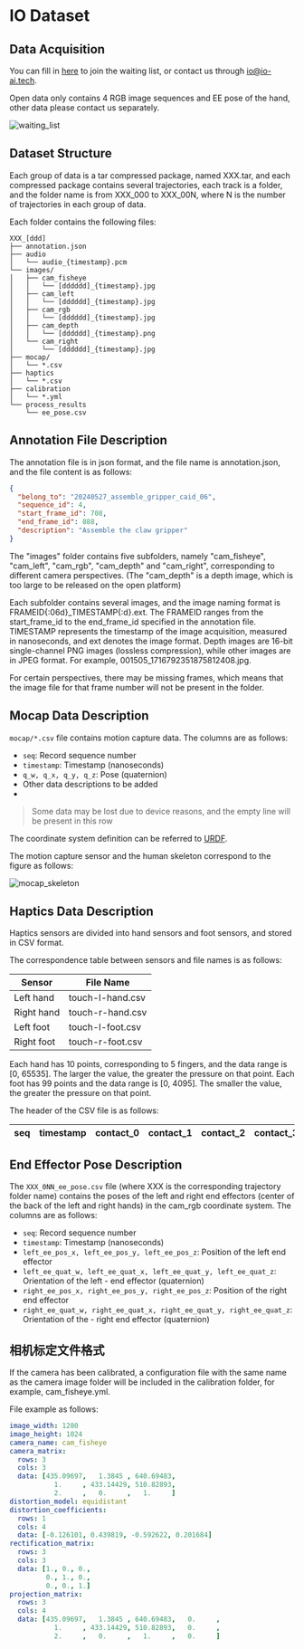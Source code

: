 # IO Dataset

## Data Acquisition

You can fill in [here](https://forms.gle/fDdyipTKDZaL34zC6) to join the waiting list, or contact us through [io@io-ai.tech](mailto:io@io-ai.tech).

Open data only contains 4 RGB image sequences and EE pose of the hand, other data please contact us separately.

![waiting_list](assets/waiting_list_form.png)

## Dataset Structure

Each group of data is a tar compressed package, named XXX.tar, and each compressed package contains several trajectories, each track is a folder, and the folder name is from XXX_000 to XXX_00N, where N is the number of trajectories in each group of data.

Each folder contains the following files:

```
XXX_[ddd]
├── annotation.json
├── audio
│   └── audio_{timestamp}.pcm
└── images/
│   ├── cam_fisheye
│   │   └── [dddddd]_{timestamp}.jpg
│   ├── cam_left
│   │   └── [dddddd]_{timestamp}.jpg
│   ├── cam_rgb
│   │   └── [dddddd]_{timestamp}.jpg
│   ├── cam_depth
│   │   └── [dddddd]_{timestamp}.png
│   └── cam_right
│       └── [dddddd]_{timestamp}.jpg
├── mocap/
│   └── *.csv
├── haptics
│   └── *.csv
├── calibration
│   └── *.yml
└── process_results
    └── ee_pose.csv
```

## Annotation File Description

The annotation file is in json format, and the file name is annotation.json, and the file content is as follows:

```json
{
  "belong_to": "20240527_assemble_gripper_caid_06",
  "sequence_id": 4,
  "start_frame_id": 708,
  "end_frame_id": 888,
  "description": "Assemble the claw gripper"
}

```

The "images" folder contains five subfolders, namely "cam_fisheye", "cam_left", "cam_rgb", "cam_depth" and "cam_right", corresponding to different camera perspectives. (The "cam_depth" is a depth image, which is too large to be released on the open platform)

Each subfolder contains several images, and the image naming format is FRAMEID{:06d}_TIMESTAMP{:d}.ext. The FRAMEID ranges from the start_frame_id to the end_frame_id specified in the annotation file. TIMESTAMP represents the timestamp of the image acquisition, measured in nanoseconds, and ext denotes the image format. Depth images are 16-bit single-channel PNG images (lossless compression), while other images are in JPEG format. For example, 001505_1716792351875812408.jpg.

For certain perspectives, there may be missing frames, which means that the image file for that frame number will not be present in the folder.

## Mocap Data Description

`mocap/*.csv` file contains motion capture data. The columns are as follows:

- `seq`: Record sequence number
- `timestamp`: Timestamp (nanoseconds)
- `q_w, q_x, q_y, q_z`: Pose (quaternion)
- Other data descriptions to be added
-
> Some data may be lost due to device reasons, and the empty line will be present in this row

The coordinate system definition can be referred to [URDF](https://github.com/ioai-tech/data_example/blob/main/human.urdf).

The motion capture sensor and the human skeleton correspond to the figure as follows:

![mocap_skeleton](assets/mocap_skeleton.png)

## Haptics Data Description

Haptics sensors are divided into hand sensors and foot sensors, and stored in CSV format.

The correspondence table between sensors and file names is as follows:

|Sensor|File Name|
| --- | --- |
|Left hand| touch-l-hand.csv |
|Right hand| touch-r-hand.csv |
|Left foot| touch-l-foot.csv |
|Right foot| touch-r-foot.csv |

Each hand has 10 points, corresponding to 5 fingers, and the data range is [0, 65535]. The larger the value, the greater the pressure on that point.
Each foot has 99 points and the data range is [0, 4095]. The smaller the value, the greater the pressure on that point.

The header of the CSV file is as follows:

|seq|timestamp|contact_0|contact_1|contact_2|contact_3|contact_4|……|
| --- | --- | --- | --- | --- | --- | --- | --- |


## End Effector Pose Description

The `XXX_0NN_ee_pose.csv` file (where XXX is the corresponding trajectory folder name) contains the poses of the left and right end effectors (center of the back of the left and right hands) in the cam_rgb coordinate system. The columns are as follows:

- `seq`: Record sequence number
- `timestamp`: Timestamp (nanoseconds)
- `left_ee_pos_x, left_ee_pos_y, left_ee_pos_z`: Position of the left end effector
- `left_ee_quat_w, left_ee_quat_x, left_ee_quat_y, left_ee_quat_z`: Orientation of the left - end effector (quaternion)
- `right_ee_pos_x, right_ee_pos_y, right_ee_pos_z`: Position of the right end effector
- `right_ee_quat_w, right_ee_quat_x, right_ee_quat_y, right_ee_quat_z`: Orientation of the - right end effector (quaternion)

## 相机标定文件格式

If the camera has been calibrated, a configuration file with the same name as the camera image folder will be included in the calibration folder, for example, cam_fisheye.yml.

File example as follows:

```yml
image_width: 1280
image_height: 1024
camera_name: cam_fisheye
camera_matrix:
  rows: 3
  cols: 3
  data: [435.09697,   1.3845 , 640.69483,
           1.     , 433.14429, 510.82893,
           2.     ,   0.     ,   1.     ]
distortion_model: equidistant
distortion_coefficients:
  rows: 1
  cols: 4
  data: [-0.126101, 0.439819, -0.592622, 0.201684]
rectification_matrix:
  rows: 3
  cols: 3
  data: [1., 0., 0.,
         0., 1., 0.,
         0., 0., 1.]
projection_matrix:
  rows: 3
  cols: 4
  data: [435.09697,   1.3845 , 640.69483,   0.     ,
           1.     , 433.14429, 510.82893,   0.     ,
           2.     ,   0.     ,   1.     ,   0.     ]
```
